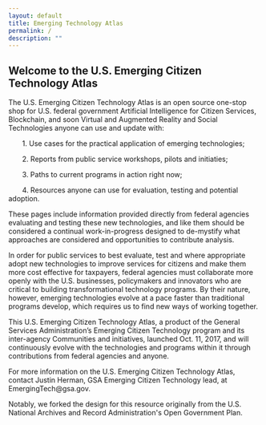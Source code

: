 ```yaml
---
layout: default
title: Emerging Technology Atlas
permalink: /
description: ""
---
```



<h2>Welcome to the U.S. Emerging Citizen Technology Atlas</h2>

<p dir="ltr">The U.S. Emerging Citizen Technology Atlas is an open source one-stop shop for U.S. federal government Artificial Intelligence for Citizen Services, Blockchain, and soon Virtual and Augmented Reality and Social Technologies anyone can use and update with:</p> 

<p>&nbsp;&nbsp;&nbsp;&nbsp;&nbsp;&nbsp; 1. Use cases for the practical application of emerging technologies;</p>
<p>&nbsp;&nbsp;&nbsp;&nbsp;&nbsp;&nbsp; 2. Reports from public service workshops, pilots and initiaties;</p>
<p>&nbsp;&nbsp;&nbsp;&nbsp;&nbsp;&nbsp; 3. Paths to current programs in action right now;</p>
<p>&nbsp;&nbsp;&nbsp;&nbsp;&nbsp;&nbsp; 4. Resources anyone can use for evaluation, testing and potential adoption.</p>

<p>These pages include information provided directly from federal agencies evaluating and testing these new technologies, and like them should be considered a continual work-in-progress designed to de-mystify what approaches are considered and opportunities to contribute analysis.</p> 

<p>In order for public services to best evaluate, test and where appropriate adopt new technologies to improve services for citizens and make them more cost effective for taxpayers, federal agencies must collaborate more openly with the U.S. businesses, policymakers and innovators who are critical to building transformational technology programs. By their nature, however, emerging technologies evolve at a pace faster than traditional programs develop, which requires us to find new ways of working together.</p> 

<p>This U.S. Emerging Citizen Technology Atlas, a product of the General Services Administration’s Emerging Citizen Technology program and its inter-agency Communities and initiatives, launched Oct. 11, 2017, and will continuously evolve with the technologies and programs within it through contributions from federal agencies and anyone.</p> 

<p>For more information on the U.S. Emerging Citizen Technology Atlas, contact Justin Herman, GSA Emerging Citizen Technology lead, at EmergingTech@gsa.gov.</p>

<p>Notably, we forked the design for this resource originally from the U.S. National Archives and Record Administration's Open Government Plan.</p>

